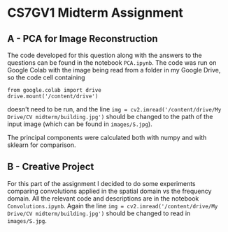 # CS7GV1 Midterm Assignment

## A - PCA for Image Reconstruction

The code developed for this question along with the answers to the questions can be found in the notebook `PCA.ipynb`. The code was run on Google Colab with the image being read from a folder in my Google Drive, so the code cell containing
```
from google.colab import drive
drive.mount('/content/drive')
```
doesn't need to be run, and the line `img = cv2.imread('/content/drive/My Drive/CV midterm/building.jpg')` should be changed to the path of the input image (which can be found in `images/S.jpg`).

The principal components were calculated both with numpy and with sklearn for comparison.

## B - Creative Project

For this part of the assignment I decided to do some experiments comparing convolutions applied in the spatial domain vs the frequency domain. All the relevant code and descriptions are in the notebook `Convolutions.ipynb`. Again the line `img = cv2.imread('/content/drive/My Drive/CV midterm/building.jpg')` should be changed to read in `images/S.jpg`.
